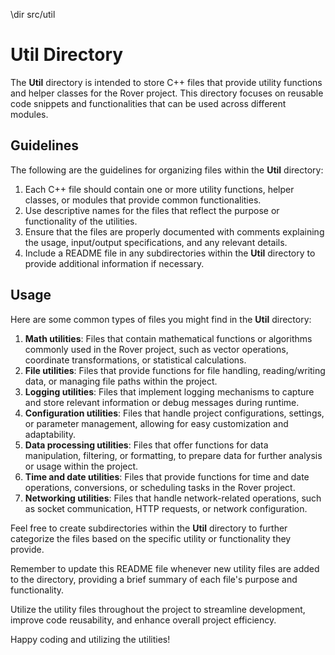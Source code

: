 \dir src/util

# Util Directory

The **Util** directory is intended to store C++ files that provide utility functions and helper classes for the Rover project. This directory focuses on reusable code snippets and functionalities that can be used across different modules.

## Guidelines

The following are the guidelines for organizing files within the **Util** directory:

1. Each C++ file should contain one or more utility functions, helper classes, or modules that provide common functionalities.
2. Use descriptive names for the files that reflect the purpose or functionality of the utilities.
3. Ensure that the files are properly documented with comments explaining the usage, input/output specifications, and any relevant details.
4. Include a README file in any subdirectories within the **Util** directory to provide additional information if necessary.

## Usage

Here are some common types of files you might find in the **Util** directory:

1. **Math utilities**: Files that contain mathematical functions or algorithms commonly used in the Rover project, such as vector operations, coordinate transformations, or statistical calculations.
2. **File utilities**: Files that provide functions for file handling, reading/writing data, or managing file paths within the project.
3. **Logging utilities**: Files that implement logging mechanisms to capture and store relevant information or debug messages during runtime.
4. **Configuration utilities**: Files that handle project configurations, settings, or parameter management, allowing for easy customization and adaptability.
5. **Data processing utilities**: Files that offer functions for data manipulation, filtering, or formatting, to prepare data for further analysis or usage within the project.
6. **Time and date utilities**: Files that provide functions for time and date operations, conversions, or scheduling tasks in the Rover project.
7. **Networking utilities**: Files that handle network-related operations, such as socket communication, HTTP requests, or network configuration.

Feel free to create subdirectories within the **Util** directory to further categorize the files based on the specific utility or functionality they provide.

Remember to update this README file whenever new utility files are added to the directory, providing a brief summary of each file's purpose and functionality.

Utilize the utility files throughout the project to streamline development, improve code reusability, and enhance overall project efficiency.

Happy coding and utilizing the utilities!